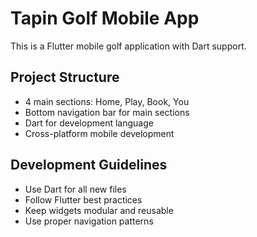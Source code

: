 # Tapin Golf Mobile App

This is a Flutter mobile golf application with Dart support.

## Project Structure
- 4 main sections: Home, Play, Book, You
- Bottom navigation bar for main sections
- Dart for development language
- Cross-platform mobile development

## Development Guidelines
- Use Dart for all new files
- Follow Flutter best practices
- Keep widgets modular and reusable
- Use proper navigation patterns